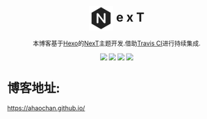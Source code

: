 # <div align="center"><a title="Go to homepage" href="https://theme-next.org"><img align="center" width="56" height="56" src="https://raw.githubusercontent.com/theme-next/hexo-theme-next/master/source/images/logo.svg?sanitize=true"></a> e x T</div>

<p align="center">本博客基于<a href="https://hexo.io">Hexo</a>的<a href="https://github.com/theme-next/hexo-theme-next">NexT</a>主题开发.借助<a href="https://travis-ci.org">Travis CI</a>进行持续集成.</p>

<p align="center">
  <a href="https://travis-ci.org/Ahaochan/Ahaochan.github.io"><img src="https://travis-ci.org/Ahaochan/Ahaochan.github.io.svg?branch=source"></a>
  <a href="http://ahaochan.github.io"><img src="https://img.shields.io/badge/blog-hexo-blue.svg"></a>
  <a href="http://hits.dwyl.io/Ahaochan/Ahaochan.github.io"><img src="http://hits.dwyl.io/Ahaochan/Ahaochan.github.io.svg"></a>
  <a href="https://github.com/Ahaochan/Ahaochan.github.io/tree/source"><img src="https://img.shields.io/github/stars/Ahaochan/Ahaochan.github.io.svg"></a>
  <!--<a href=""><img src=""></a>-->
</p>

# 博客地址:
https://ahaochan.github.io/